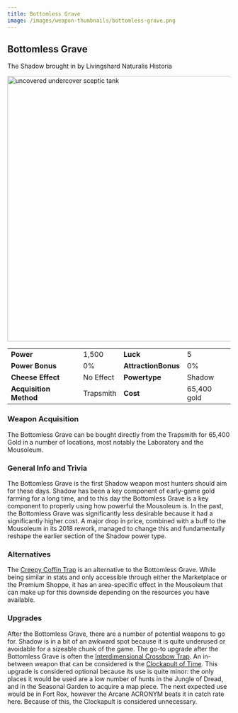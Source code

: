 ```yaml
---
title: Bottomless Grave
image: /images/weapon-thumbnails/bottomless-grave.png
---
```


## Bottomless Grave

The Shadow brought in by Livingshard Naturalis Historia

<img src="/assets/images/weapons/bg.png" alt="uncovered undercover sceptic tank" width="600">

|                        |           |                     |             |
| ---------------------- | --------- | ------------------- | ----------- |
| **Power**              | 1,500     | **Luck**            | 5           |
| **Power Bonus**        | 0%        | **AttractionBonus** | 0%          |
| **Cheese Effect**      | No Effect | **Powertype**       | Shadow      |
| **Acquisition Method** | Trapsmith | **Cost**            | 65,400 gold |

### Weapon Acquisition

The Bottomless Grave can be bought directly from the Trapsmith for 65,400 Gold in a number of locations, most notably the Laboratory and the Mousoleum.

### General Info and Trivia

The Bottomless Grave is the first Shadow weapon most hunters should aim for these days. Shadow has been a key component of early-game gold farming for a long time, and to this day the Bottomless Grave is a key component to properly using how powerful the Mousoleum is.
In the past, the Bottomless Grave was significantly less desirable because it had a significantly higher cost. A major drop in price, combined with a buff to the Mousoleum in its 2018 rework, managed to change this and fundamentally reshape the earlier section of the Shadow power type.

### Alternatives

The [Creepy Coffin Trap](/weapons/shadow/coffin) is an alternative to the Bottomless Grave. While being similar in stats and only accessible through either the Marketplace or the Premium Shoppe, it has an area-specific effect in the Mousoleum that can make up for this downside depending on the resources you have available.

### Upgrades

After the Bottomless Grave, there are a number of potential weapons to go for. Shadow is in a bit of an awkward spot because it is quite underused or avoidable for a sizeable chunk of the game. The go-to upgrade after the Bottomless Grave is often the [Interdimensional Crossbow Trap](/weapons/shadow/IDCT).
An in-between weapon that can be considered is the [Clockapult of Time](/weapons/shadow/CoT). This upgrade is considered optional because its use is quite minor: the only places it would be used are a low number of hunts in the Jungle of Dread, and in the Seasonal Garden to acquire a map piece. The next expected use would be in Fort Rox, however the Arcane ACRONYM beats it in catch rate here. Because of this, the Clockapult is considered unnecessary.
